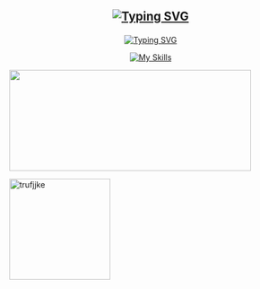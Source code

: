 
<h2 align="center">
  
[![Typing SVG](https://readme-typing-svg.demolab.com?font=Fira+Code&weight=600&duration=1&pause=1000&color=4F585F&center=true&vCenter=true&repeat=false&random=false&width=435&height=25&lines=Hi+there%2C+I'm+Vlad)](https://git.io/typing-svg)
</h2>
<div align="center">
  
[![Typing SVG](https://readme-typing-svg.demolab.com?font=Fira+Code&duration=1750&pause=1000&color=4F585F&center=true&vCenter=true&repeat=false&random=false&width=435&height=25&lines=The+full+stack+developer)](https://git.io/typing-svg)</div>

<div align="center">
  
[![My Skills](https://skillicons.dev/icons?i=js,html,css,ts,react,git,nodejs,express,mysql,postgresql)](https://skillicons.dev)

</div>

<p align="left">
  <img width="431" height="180" src="https://github.r2v.ch/codewars?user=truffie&clan_hide=true&stroke=%23fefefe%0A"/>
</p>
<p align="left">
  <img  height="180" src="https://github-readme-stats.vercel.app/api?username=trufjjke&disable_animations=true&show_icons=true&theme=radical" alt="trufjjke" />
</p>
  

